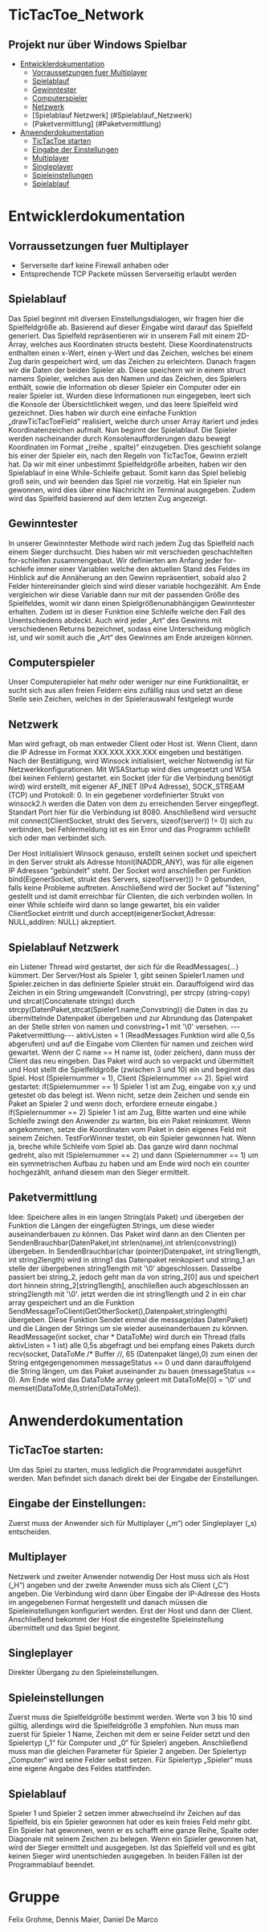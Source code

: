 # TicTacToe_Network
## Projekt nur über Windows Spielbar

- [Entwicklerdokumentation](#entwicklerdokumentation)
  * [Vorraussetzungen fuer Multiplayer](#vorraussetzungen-fuer-multiplayer)
  * [Spielablauf](#spielablauf)
  * [Gewinntester](#gewinntester)
  * [Computerspieler](#computerspieler)
  * [Netzwerk](#Netzwerk)
  * [Spielablauf Netzwerk] (#Spielablauf_Netzwerk)
  * [Paketvermittlung] (#Paketvermittlung)
- [Anwenderdokumentation](#anwenderdokumentation)
  * [TicTacToe starten](#tictactoe-starten)
  * [Eingabe der Einstellungen](#eingabe-der-einstellungen)
  * [Multiplayer](#multiplayer)
  * [Singleplayer](#singleplayer)
  * [Spieleinstellungen](#spieleinstellungen)
  * [Spielablauf](#spielablauf-1)


# Entwicklerdokumentation

## Vorraussetzungen fuer Multiplayer
- Serverseite darf keine Firewall anhaben
oder
- Entsprechende TCP Packete müssen Serverseitig erlaubt werden

## Spielablauf
Das Spiel beginnt mit diversen Einstellungsdialogen, wir fragen hier die Spielfeldgröße ab. Basierend auf dieser Eingabe wird darauf das Spielfeld generiert. Das Spielfeld repräsentieren wir in unserem Fall mit einem 2D-Array, welches aus Koordinaten structs besteht. Diese Koordinatenstructs enthalten einen x-Wert, einen y-Wert und das Zeichen, welches bei einem Zug darin gespeichert wird, um das Zeichen zu erleichtern. Danach fragen wir die Daten der beiden Spieler ab. Diese speichern wir in einem struct namens Spieler, welches aus den Namen und das Zeichen, des Spielers enthält, sowie die Information ob dieser Spieler ein Computer oder ein realer Spieler ist. Wurden diese Informationen nun eingegeben, leert sich die Konsole der Übersichtlichkeit wegen, und das leere Spielfeld wird gezeichnet. Dies haben wir durch eine einfache Funktion „drawTicTacToeField“ realisiert, welche durch unser Array itariert und jedes Koordinatenzeichen aufmalt. Nun beginnt der Spielablauf. Die Spieler werden nacheinander durch Konsolenaufforderungen dazu bewegt Koordinaten im Format „(reihe , spalte)“ einzugeben. Dies geschieht solange bis einer der Spieler ein, nach den Regeln von TicTacToe, Gewinn erzielt hat. Da wir mit einer unbestimmt Spielfeldgröße arbeiten, haben wir den Spielablauf in eine While-Schleife gebaut. Somit kann das Spiel beliebig groß sein, und wir beenden das Spiel nie vorzeitig. Hat ein Spieler nun gewonnen, wird dies über eine Nachricht im Terminal ausgegeben. Zudem wird das Spielfeld basierend auf dem letzten Zug angezeigt.

## Gewinntester
In unserer Gewinntester Methode wird nach jedem Zug das Spielfeld nach einem Sieger durchsucht. Dies haben wir mit verschieden geschachtelten for-schleifen zusammengebaut. Wir definierten am Anfang jeder for-schleife immer einer Variablen welche den aktuellen Stand des Feldes im Hinblick auf die Annäherung an den Gewinn repräsentiert, sobald also 2 Felder hintereinander gleich sind wird dieser variable hochgezählt. Am Ende vergleichen wir diese Variable dann nur mit der passenden Größe des Spielfeldes, womit wir dann einen Spielgrößenunabhängigen Gewinntester erhalten.
Zudem ist in dieser Funktion eine Schleife welche den Fall des Unentschiedens abdeckt.
Auch wird jeder „Art“ des Gewinns mit verschiedenen Returns bezeichnet, sodass eine Unterscheidung möglich ist, und wir somit auch die „Art“ des Gewinnes am Ende anzeigen können.

## Computerspieler
Unser Computerspieler hat mehr oder weniger nur eine Funktionalität, er sucht sich aus allen freien Feldern eins zufällig raus und setzt an diese Stelle sein Zeichen, welches in der Spielerauswahl festgelegt wurde

## Netzwerk
Man wird gefragt, ob man entweder Client oder Host ist. Wenn Client, dann die IP Adresse im Format XXX.XXX.XXX.XXX eingeben und bestätigen. Nach der Bestätigung, wird Winsock initialisiert, welcher Notwendig ist für Netzwerkkonfigurationen. Mit WSAStartup wird dies umgesetzt und WSA (bei keinen Fehlern) gestartet. ein Socket (der für die Verbindung benötigt wird) wird erstellt, mit eigener AF_INET (IPv4 Adresse), SOCK_STREAM (TCP) und Protokoll: 0. In ein gegebener vordefinierter Strukt von winsock2.h werden die Daten von dem zu erreichenden Server eingepflegt. Standart Port hier für die Verbindung ist 8080. Anschließend wird versucht mit connect(ClientSocket, strukt des Servers, sizeof(server)) != 0) sich zu verbinden, bei Fehlermeldung ist es ein Error und das Programm schließt sich oder man verbindet sich. 

Der Host initialisiert Winsock genauso, erstellt seinen socket und speichert in den Server strukt als Adresse htonl(INADDR_ANY), was für alle eigenen IP Adressen "gebündelt" steht. Der Socket wird anschließen per Funktion bind(EigenerSocket, strukt des Servers, sizeof(server))) != 0 gebunden, falls keine Probleme auftreten. Anschließend wird der Socket auf "listening" gestellt und ist damit erreichbar für Clienten, die sich verbinden wollen. In einer While schleife wird dann so lange gewartet, bis ein valider ClientSocket eintritt und durch accept(eigenerSocket,Adresse: NULL,addlren: NULL) akzeptiert. 

## Spielablauf Netzwerk
ein Listener Thread wird gestartet, der sich für die ReadMessages(...) kümmert.
Der Server/Host als Spieler 1, gibt seinen Spieler1.namen und Spieler.zeichen in das definierte Spieler strukt ein. Darauffolgend wird das Zeichen in ein String umgewandelt (Convstring), per strcpy (string-copy) und strcat(Concatenate strings) durch strcpy(DatenPaket,strcat(Spieler1.name,Convstring)) die Daten in das zu übermittelnde Datenpaket übergeben und zur Abrundung das Datenpaket an der Stelle strlen von namen und convstring+1 mit '\0' versehen. 
---Paketvermittlung---
aktivListen = 1 (ReadMessages Funktion wird alle 0,5s abgerufen) und auf die Eingabe vom Clienten für namen und zeichen wird gewartet. Wenn der C name == H name ist, (oder zeichen), dann muss der Client das neu eingeben. Das Paket wird auch so verpackt und übermittelt und Host stellt die Spielfeldgröße (zwischen 3 und 10) ein und beginnt das Spiel. 
Host (Spielernummer = 1), Client (Spielernummer == 2).
Spiel wird gestartet: if(Spielernummer == 1)
Spieler 1 ist am Zug, eingabe von x,y und getestet ob das belegt ist. Wenn nicht, setze dein Zeichen und sende ein Paket an Spieler 2 und wenn doch, erfordere erneute eingabe.)
if(Spielernummer == 2) 
Spieler 1 ist am Zug, Bitte warten und eine while Schleife zwingt den Anwender zu warten, bis ein Paket reinkommt. Wenn angekommen, setze die Koordinaten vom Paket in dein eigenes Feld mit seinem Zeichen. 
TestForWinner testet, ob ein Spieler gewonnen hat. Wenn ja, breche while Schleife vom Spiel ab. 
Das ganze wird dann nochmal gedreht, also mit (Spielernummer == 2) und dann (Spielernummer == 1) um ein symmetrischen Aufbau zu haben und am Ende wird noch ein counter hochgezählt, anhand diesem man den Sieger ermittelt. 

## Paketvermittlung
Idee: Speichere alles in ein langen String(als Paket) und übergeben der Funktion die Längen der eingefügten Strings, um diese wieder auseinanderbauen zu können.
Das Paket wird dann an den Clienten per SendenBrauchbar(DatenPaket,int strlen(name),int strlen(convstring)) übergeben. In SendenBrauchbar(char (pointer)Datenpaket, int string1length, int string2length) wird in string1 das Datenpaket reinkopiert und string_1 an stelle der übergebenen string1length mit '\0' abgeschlossen. Dasselbe passiert bei string_2, jedoch geht man da von string_2[0] aus und speichert dort hinnein string_2[string1length], anschließen auch abgeschlossen an string2length mit '\0'. jetzt werden die int string1length und 2 in ein char array gespeichert und an die Funktion SendMessageToClient(GetOtherSocket(),Datenpaket,stringlength) übergeben.
Diese Funktion Sendet einmal die message(das DatenPaket) und die Längen der Strings um sie wieder auseinanderbauen zu können. 
ReadMessage(int socket, char * DataToMe) wird durch ein Thread (falls aktivListen = 1 ist) alle 0,5s abgefragt und bei empfang eines Pakets durch recv(socket, DataToMe /* Buffer */*/, 65 (Datenpaket länge),0) zum einen der String entgegengenommen messageStatus == 0 und dann darauffolgend die String längen, um das Paket auseinander zu bauen (messageStatus == 0). Am Ende wird das DataToMe array geleert mit DataToMe[0] = '\0' und memset(DataToMe,0,strlen(DataToMe)).   

# Anwenderdokumentation

## TicTacToe starten:
Um das Spiel zu starten, muss lediglich die Programmdatei ausgeführt werden.     Man befindet sich danach direkt bei der Eingabe der Einstellungen.

## Eingabe der Einstellungen:
Zuerst muss der Anwender sich für Multiplayer („m“) oder Singleplayer („s) entscheiden. 

## Multiplayer 
Netzwerk und zweiter Anwender notwendig
Der Host muss sich als Host („H“) angeben und der zweite Anwender muss sich als Client („C“) angeben.
Die Verbindung wird dann über Eingabe der IP-Adresse des Hosts im angegebenen Format hergestellt und danach müssen die Spieleinstellungen konfiguriert werden. Erst der Host und dann der Client. Anschließend bekommt der Host die eingestellte Spieleinstellung übermittelt und das Spiel beginnt.

## Singleplayer
Direkter Übergang zu den Spieleinstellungen.

## Spieleinstellungen
Zuerst muss die Spielfeldgröße bestimmt werden.
Werte von 3 bis 10 sind gültig, allerdings wird die Spielfeldgröße 3 empfohlen.
Nun muss man zuerst für Spieler 1 Name, Zeichen mit dem er seine Felder setzt und den Spielertyp („1“ für Computer und „0“ für Spieler) angeben. Anschließend muss man die gleichen Parameter für Spieler 2 angeben.
Der Spielertyp „Computer“ wird seine Felder selbst setzen.                                                                      Für Spielertyp „Spieler“ muss eine eigene Angabe des Feldes stattfinden. 

## Spielablauf
Spieler 1 und Spieler 2 setzen immer abwechselnd ihr Zeichen auf das Spielfeld, bis ein Spieler gewonnen hat oder es kein freies Feld mehr gibt.
Ein Spieler hat gewonnen, wenn er es schafft eine ganze Reihe, Spalte oder Diagonale mit seinem Zeichen zu belegen.
Wenn ein Spieler gewonnen hat, wird der Sieger ermittelt und ausgegeben.                                      Ist das Spielfeld voll und es gibt keinen Sieger wird unentschieden ausgegeben.
In beiden Fällen ist der Programmablauf beendet.

# Gruppe
Felix Grohme, Dennis Maier, Daniel De Marco
